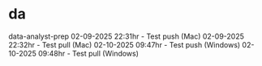 # da
data-analyst-prep
02-09-2025 22:31hr - Test push (Mac)
02-09-2025 22:32hr - Test pull (Mac)
02-10-2025 09:47hr - Test push (Windows)
02-10-2025 09:48hr - Test pull (Windows)
